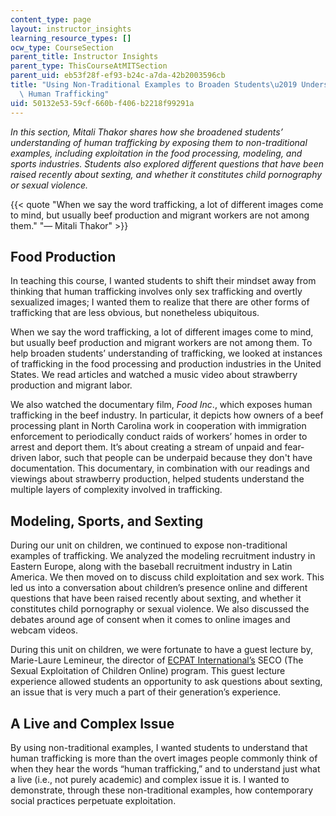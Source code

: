 ```yaml
---
content_type: page
layout: instructor_insights
learning_resource_types: []
ocw_type: CourseSection
parent_title: Instructor Insights
parent_type: ThisCourseAtMITSection
parent_uid: eb53f28f-ef93-b24c-a7da-42b2003596cb
title: "Using Non-Traditional Examples to Broaden Students\u2019 Understanding of\
  \ Human Trafficking"
uid: 50132e53-59cf-660b-f406-b2218f99291a
---
```


_In this section, Mitali Thakor shares how she broadened students’ understanding of human trafficking by exposing them to non-traditional examples, including exploitation in the food processing, modeling, and sports industries. Students also explored different questions that have been raised recently about sexting, and whether it constitutes child pornography or sexual violence._

{{< quote "When we say the word trafficking, a lot of different images come to mind, but usually beef production and migrant workers are not among them." "— Mitali Thakor" >}}

Food Production
---------------

In teaching this course, I wanted students to shift their mindset away from thinking that human trafficking involves only sex trafficking and overtly sexualized images; I wanted them to realize that there are other forms of trafficking that are less obvious, but nonetheless ubiquitous.

When we say the word trafficking, a lot of different images come to mind, but usually beef production and migrant workers are not among them. To help broaden students’ understanding of trafficking, we looked at instances of trafficking in the food processing and production industries in the United States. We read articles and watched a music video about strawberry production and migrant labor.

We also watched the documentary film, _Food Inc_., which exposes human trafficking in the beef industry. In particular, it depicts how owners of a beef processing plant in North Carolina work in cooperation with immigration enforcement to periodically conduct raids of workers’ homes in order to arrest and deport them. It’s about creating a stream of unpaid and fear-driven labor, such that people can be underpaid because they don't have documentation. This documentary, in combination with our readings and viewings about strawberry production, helped students understand the multiple layers of complexity involved in trafficking.

Modeling, Sports, and Sexting
-----------------------------

During our unit on children, we continued to expose non-traditional examples of trafficking. We analyzed the modeling recruitment industry in Eastern Europe, along with the baseball recruitment industry in Latin America. We then moved on to discuss child exploitation and sex work. This led us into a conversation about children’s presence online and different questions that have been raised recently about sexting, and whether it constitutes child pornography or sexual violence. We also discussed the debates around age of consent when it comes to online images and webcam videos.

During this unit on children, we were fortunate to have a guest lecture by, Marie-Laure Lemineur, the director of [ECPAT International’s](http://www.ecpat.net) SECO (The Sexual Exploitation of Children Online) program. This guest lecture experience allowed students an opportunity to ask questions about sexting, an issue that is very much a part of their generation’s experience.

A Live and Complex Issue
------------------------

By using non-traditional examples, I wanted students to understand that human trafficking is more than the overt images people commonly think of when they hear the words “human trafficking,” and to understand just what a live (i.e., not purely academic) and complex issue it is. I wanted to demonstrate, through these non-traditional examples, how contemporary social practices perpetuate exploitation.